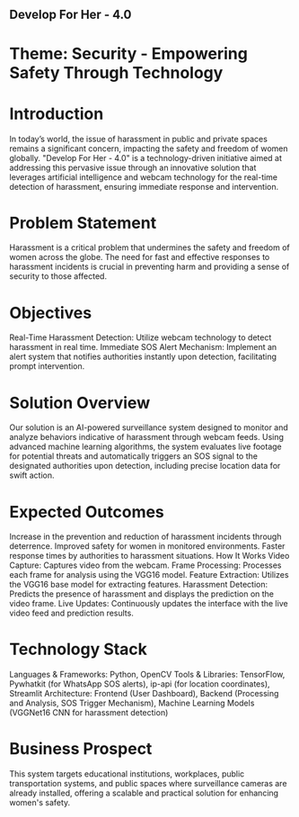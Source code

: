 ## Develop For Her - 4.0
# Theme: Security - Empowering Safety Through Technology
# Introduction
In today’s world, the issue of harassment in public and private spaces remains a significant concern, impacting the safety and freedom of women globally. "Develop For Her - 4.0" is a technology-driven initiative aimed at addressing this pervasive issue through an innovative solution that leverages artificial intelligence and webcam technology for the real-time detection of harassment, ensuring immediate response and intervention.

# Problem Statement
Harassment is a critical problem that undermines the safety and freedom of women across the globe. The need for fast and effective responses to harassment incidents is crucial in preventing harm and providing a sense of security to those affected.

# Objectives
Real-Time Harassment Detection: Utilize webcam technology to detect harassment in real time.
Immediate SOS Alert Mechanism: Implement an alert system that notifies authorities instantly upon detection, facilitating prompt intervention.

# Solution Overview
Our solution is an AI-powered surveillance system designed to monitor and analyze behaviors indicative of harassment through webcam feeds. Using advanced machine learning algorithms, the system evaluates live footage for potential threats and automatically triggers an SOS signal to the designated authorities upon detection, including precise location data for swift action.

# Expected Outcomes
Increase in the prevention and reduction of harassment incidents through deterrence.
Improved safety for women in monitored environments.
Faster response times by authorities to harassment situations.
How It Works
Video Capture: Captures video from the webcam.
Frame Processing: Processes each frame for analysis using the VGG16 model.
Feature Extraction: Utilizes the VGG16 base model for extracting features.
Harassment Detection: Predicts the presence of harassment and displays the prediction on the video frame.
Live Updates: Continuously updates the interface with the live video feed and prediction results.

# Technology Stack
Languages & Frameworks: Python, OpenCV
Tools & Libraries: TensorFlow, Pywhatkit (for WhatsApp SOS alerts), ip-api (for location coordinates), Streamlit
Architecture: Frontend (User Dashboard), Backend (Processing and Analysis, SOS Trigger Mechanism), Machine Learning Models (VGGNet16 CNN for harassment detection)

# Business Prospect
This system targets educational institutions, workplaces, public transportation systems, and public spaces where surveillance cameras are already installed, offering a scalable and practical solution for enhancing women's safety.

